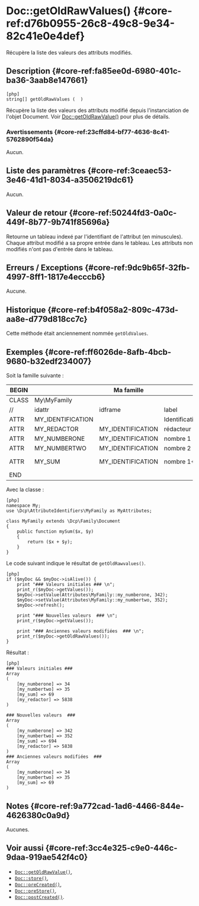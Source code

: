 # Doc::getOldRawValues() {#core-ref:d76b0955-26c8-49c8-9e34-82c41e0e4def}

<div class="short-description">

Récupère la liste des valeurs des attributs modifiés.

</div>

## Description {#core-ref:fa85ee0d-6980-401c-ba36-3aab8e147661}

    [php]
    string[] getOldRawValues (  )

Récupère la liste des valeurs des attributs modifié depuis l'instanciation de
l'objet Document. Voir [Doc::getOldRawValue()][docgetOldValue] pour plus de
détails.

### Avertissements {#core-ref:23cffd84-bf77-4636-8c41-5762890f54da}

Aucun.

## Liste des paramètres {#core-ref:3ceaec53-3e46-41d1-8034-a3506219dc61}

Aucun.

## Valeur de retour {#core-ref:50244fd3-0a0c-449f-8b77-9b741f85696a}

Retourne un tableau indexé par l'identifiant de l'attribut (en minuscules).
Chaque attribut modifié a sa propre entrée dans le tableau. Les attributs non
modifiés n'ont pas d'entrée dans le tableau.

## Erreurs / Exceptions {#core-ref:9dc9b65f-32fb-4997-8ff1-1817e4ecccb6}

Aucune.

## Historique {#core-ref:b4f058a2-809c-473d-aa8e-d779d818cc7c}

Cette méthode était anciennement nommée `getOldValues`.

## Exemples {#core-ref:ff6026de-8afb-4bcb-9680-b32edf234007}

Soit la famille suivante :

| BEGIN |                   |     Ma famille    |                 |     | MYFAMILY |         |     |     |     |                                     |     |
| ----- | ----------------- | ----------------- | --------------- | --- | -------- | ------- | --- | --- | --- | ----------------------------------- | --- |
| CLASS | My\MyFamily       |                   |                 |     |          |         |     |     |     |                                     |     |
| //    | idattr            | idframe           | label           | T   | A        | type    | ord | vis | ... | phpfunc                             |     |
| ATTR  | MY_IDENTIFICATION |                   | Identification  | N   | N        | frame   | 10  | W   |     |                                     |     |
| ATTR  | MY_REDACTOR       | MY_IDENTIFICATION | rédacteur       | N   | N        | account | 30  | W   |     |                                     |     |
| ATTR  | MY_NUMBERONE      | MY_IDENTIFICATION | nombre 1        | Y   | N        | int     | 20  | W   |     |                                     |     |
| ATTR  | MY_NUMBERTWO      | MY_IDENTIFICATION | nombre 2        | N   | N        | int     | 30  | W   |     |                                     |     |
| ATTR  | MY_SUM            | MY_IDENTIFICATION | nombre 1&plus;2 | N   | N        | int     | 30  | R   |     | ::mySum(MY_NUMBERONE, MY_NUMBERTWO) |     |
| END   |                   |                   |                 |     |          |         |     |     |     |                                     |     |

Avec la classe :

    [php]
    namespace My;
    use \Dcp\AttributeIdentifiers\MyFamily as MyAttributes;
    
    class MyFamily extends \Dcp\Family\Document
    {
        public function mySum($x, $y)
        {
            return ($x + $y);
        }
    }

Le code suivant indique le résultat de `getOldRawvalues()`.

    [php]
    if ($myDoc && $myDoc->isAlive()) {
        print "### Valeurs initiales ### \n";
        print_r($myDoc->getValues());
        $myDoc->setValue(Attributes\MyFamily::my_numberone, 342);
        $myDoc->setValue(Attributes\MyFamily::my_numbertwo, 352);
        $myDoc->refresh();
        
        print "### Nouvelles valeurs  ### \n";
        print_r($myDoc->getValues());
        
        print "### Anciennes valeurs modifiées  ### \n";
        print_r($myDoc->getOldRawValues());
    }

Résultat :

    [php]
    ### Valeurs initiales ### 
    Array
    (
        [my_numberone] => 34
        [my_numbertwo] => 35
        [my_sum] => 69
        [my_redactor] => 5838
    )
    
    ### Nouvelles valeurs  ### 
    Array
    (
        [my_numberone] => 342
        [my_numbertwo] => 352
        [my_sum] => 694
        [my_redactor] => 5838
    )
    ### Anciennes valeurs modifiées  ### 
    Array
    (
        [my_numberone] => 34
        [my_numbertwo] => 35
        [my_sum] => 69
    )

## Notes {#core-ref:9a772cad-1ad6-4466-844e-4626380c0a9d}

Aucunes.

## Voir aussi {#core-ref:3cc4e325-c9e0-446c-9daa-919ae542f4c0}


*   [`Doc::getOldRawValue()`][docgetOldValue],
*   [`Doc::store()`][docstore],
*   [`Doc::preCreated()`][docprecreated],
*   [`Doc::preStore()`][docprestore],
*   [`Doc::postCreated()`][docpostcreated].

<!-- links -->
[docstore]:         #core-ref:b8540d13-ece6-4e9e-9b72-6a56bca9da12
[docpostcreated]:   #core-ref:b8f80e6b-a374-4bf4-bc76-47290cd69c45 "Hameçon Doc::postCreated()"
[docpoststore]:     #core-ref:99520a31-0aef-4bc6-b20a-114737059d17 "Hameçon Doc::postStore()"
[docprestore]:      #core-ref:3517da95-82fe-4adb-8bc4-ef49ca55edb0 "Hameçon Doc::preStore()"
[docprecreated]:    #core-ref:e85aa9d4-5e62-4a60-9d1c-f60433301747 "Hameçon Doc::preCreated()"
[docprerefresh]:    #core-ref:580d6be1-6b6a-439b-abd7-34b26cfaf2e5 "Hameçon Doc::preRefresh()"
[docpostrefresh]:   #core-ref:9352c534-3691-41e3-b293-599db8e9a4fd "Hameçon Doc::postRefresh()"
[docrevise]:        #core-ref:882e3730-0483-4dbc-9b9d-0d0b5cc31d38
[docsetattrvalue]:  #core-ref:1e766800-b2e1-462b-9793-b0261ede8677
[docclearValue]:    #core-ref:30b0592f-f0cd-498f-bc5f-301891c297e0
[docsetvalue]:      #core-ref:febc397f-e629-4d47-955d-27cab8f4ed2f
[docaddarrayrow]:   #core-ref:d75110cb-24f6-4810-9b62-45ce6fd99e70
[rawValueToArray]:  #core-ref:5f4c4ac5-7429-4d07-94d0-245fe63cbfe5
[docgetOldValue]:   #core-ref:dccf7c64-8f4f-4c4a-8d0d-79b21b924848
